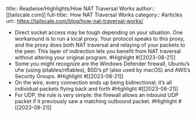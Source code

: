 title:: Readwise/Highlights/How NAT Traversal Works
author:: [[tailscale.com]]
full-title:: How NAT Traversal Works
category:: #articles
url:: https://tailscale.com/blog/how-nat-traversal-works/
- Direct socket access may be tough depending on your situation. One
  workaround is to run a local proxy. Your protocol speaks to this
  proxy, and the proxy does both NAT traversal and relaying of your
  packets to the peer. This layer of indirection lets you benefit from
  NAT traversal without altering your original program. #Highlight #[[2023-08-21]]
- Some you might recognize are
  the Windows Defender firewall, Ubuntu’s ufw (using iptables/nftables),
  BSD’s pf (also used by macOS) and AWS’s Security Groups. #Highlight #[[2023-08-21]]
- On the wire, every connection ends up being
  bidirectional; it’s all individual packets flying back and forth #Highlight #[[2023-08-21]]
- For UDP, the rule is very simple: the firewall allows an inbound UDP
  packet if it previously saw a matching outbound packet. #Highlight #[[2023-08-21]]
